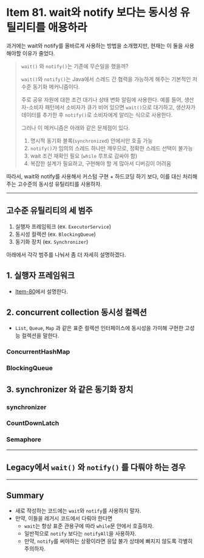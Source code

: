 # Item 81. wait와 notify 보다는 동시성 유틸리티를 애용하라
과거에는 wait와 notify를 올바르게 사용하는 방법을 소개했지만, 현재는 이 둘을 사용해야할 이유가 줄었다.

> `wait()` 와 `notify()`는 기존에 무슨일을 했을까?
>
> `wait()`와 `notify()`는 Java에서 스레드 간 협력을 가능하게 해주는 기본적인 저수준 동기화 메커니즘이다.
> 
> 주로 공유 자원에 대한 조건 대기나 상태 변화 알림에 사용한다. 
> 예를 들어, 생산자-소비자 패턴에서 소비자가 큐가 비어 있으면 `wait()`으로 대기하고, 생산자가 데이터를 추가한 후 `notify()`로 소비자에게 알리는 식으로 사용한다.
>
> 그러나 이 메커니즘은 아래와 같은 문제점이 있다.
> 
>   1. 명시적 동기화 블록(`synchronized`) 안에서만 호출 가능
>   2. `notify()`가 임의의 스레드 하나만 깨우므로, 정확한 스레드 선택이 불가능
>   3. wait 조건 재확인 필요 (`while` 루프로 감싸야 함)
>   4. 복잡한 설계가 필요하고, 구현해야 할 게 많아서 디버깅이 어려움
>


따라서, wait와 notify를 사용해서 커스텀 구현 + 하드코딩 하기 보다, 이를 대신 처리해주는 고수준의 동시성 유틸리티를 사용하자.


---
## 고수준 유틸리티의 세 범주
1. 실행자 프레임워크 (ex. `ExecutorService`)
2. 동시성 컬렉션 (ex. `BlockingQueue`)
3. 동기화 장치 (ex. `Synchronizer`)


아래에서 각각 범주를 나눠서 좀 더 자세히 설명하겠다.


## 1. 실행자 프레임워크
- [Item-80](/chapter11/Item-80.md)에서 설명한다.



## 2. concurrent collection 동시성 컬렉션
- `List`, `Queue`, `Map` 과 같은 표준 컬렉션 인터페이스에 동시성을 가미해 구현한 고성능 컬렉션을 말한다.


### ConcurrentHashMap


### BlockingQueue




## 3. synchronizer 와 같은 동기화 장치


### synchronizer


### CountDownLatch


### Semaphore


---
## Legacy에서 `wait()` 와 `notify()` 를 다뤄야 하는 경우



---
## Summary
- 새로 작성하는 코드에는 `wait`와 `notify`를 사용하지 말자.
- 만약, 이들을 레거시 코드에서 다뤄야 한다면
    - `wait`는 항상 표준 관용구에 따라 `while`문 안에서 호출하자.
    - 일반적으로 `notify` 보다는 `notifyAll`을 사용하자.
    - 만약, `notify`를 써야하는 상황이라면 응답 불가 상태에 빠지지 않도록 각별히 주의하자.